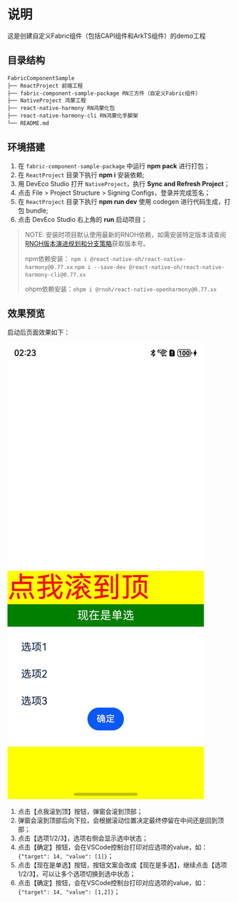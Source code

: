 # 说明

这是创建自定义Fabric组件（包括CAPI组件和ArkTS组件）的demo工程

## 目录结构

```md
FabricComponentSample
├── ReactProject 前端工程
├── fabric-component-sample-package RN三方件（自定义Fabric组件）
├── NativeProject 鸿蒙工程
├── react-native-harmony RN鸿蒙化包
├── react-native-harmony-cli RN鸿蒙化手脚架
└── README.md
```

## 环境搭建

1. 在 `fabric-component-sample-package` 中运行 **npm pack** 进行打包；
2. 在 `ReactProject` 目录下执行 **npm i** 安装依赖;
3. 用 DevEco Studio 打开 `NativeProject`，执行 **Sync and Refresh Project**；
5. 点击 File > Project Structure > Signing Configs，登录并完成签名；
6. 在 `ReactProject` 目录下执行 **npm run dev** 使用 codegen 进行代码生成，打包 bundle;
7. 点击 DevEco Studio 右上角的 **run** 启动项目；

> NOTE: 安装时项目默认使用最新的RNOH依赖，如需安装特定版本请查阅[RNOH版本演进规划和分支策略](https://gitcode.com/openharmony-sig/ohos_react_native/wiki/RNOH版本演进规划和分支策略.md)获取版本号。
> 
> npm依赖安装： `npm i @react-native-oh/react-native-harmony@0.77.xx` `npm i --save-dev @react-native-oh/react-native-harmony-cli@0.77.xx`
> 
> ohpm依赖安装：`ohpm i @rnoh/react-native-openharmony@0.77.xx`

## 效果预览

启动后页面效果如下：

![FabricComponentSample运行界面](./screenshots/Screenshot.jpeg)

1. 点击【点我滚到顶】按钮，弹窗会滚到顶部；
1. 弹窗会滚到顶部后向下拉，会根据滚动位置决定最终停留在中间还是回到顶部；
1. 点击【选项1/2/3】，选项右侧会显示选中状态；
1. 点击【确定】按钮，会在VSCode控制台打印对应选项的value，如：`{"target": 14, "value": [1]}`；
1. 点击【现在是单选】按钮，按钮文案会改成【现在是多选】，继续点击【选项1/2/3】，可以让多个选项切换到选中状态；
1. 点击【确定】按钮，会在VSCode控制台打印对应选项的value，如：`{"target": 14, "value": [1,2]}`；